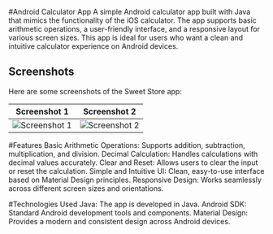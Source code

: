 #Android Calculator App
A simple Android calculator app built with Java that mimics the functionality of the iOS calculator. The app supports basic arithmetic operations, a user-friendly interface, and a responsive layout for various screen sizes. This app is ideal for users who want a clean and intuitive calculator experience on Android devices.

## Screenshots

Here are some screenshots of the Sweet Store app:

| Screenshot 1 | Screenshot 2 |
|--------------|--------------|
| ![Screenshot 1](https://raw.githubusercontent.com/noureddinne21/Sweets-Store/refs/heads/main/Screenshot_2024-10-30-16-39-13-403_com.nouroeddinne.sweetsstore.jpg) | ![Screenshot 2](https://raw.githubusercontent.com/noureddinne21/Sweets-Store/refs/heads/main/Screenshot_2024-10-30-16-39-21-801_com.nouroeddinne.sweetsstore.jpg) |


#Features
Basic Arithmetic Operations: Supports addition, subtraction, multiplication, and division.
Decimal Calculation: Handles calculations with decimal values accurately.
Clear and Reset: Allows users to clear the input or reset the calculation.
Simple and Intuitive UI: Clean, easy-to-use interface based on Material Design principles.
Responsive Design: Works seamlessly across different screen sizes and orientations.

#Technologies Used
Java: The app is developed in Java.
Android SDK: Standard Android development tools and components.
Material Design: Provides a modern and consistent design across Android devices.
